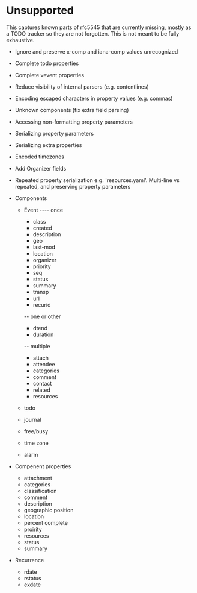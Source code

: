 # Unsupported

This captures known parts of rfc5545 that are currently missing, mostly as a
TODO tracker so they are not forgotten. This is not meant to be fully exhaustive.

- Ignore and preserve x-comp and iana-comp values unrecognized
- Complete todo properties
- Complete vevent properties
- Reduce visibility of internal parsers (e.g. contentlines)
- Encoding escaped characters in property values (e.g. commas)
- Unknown components (fix extra field parsing)
- Accessing non-formatting property parameters
- Serializing property parameters
- Serializing extra properties
- Encoded timezones
- Add Organizer fields
- Repeated property serialization e.g. 'resources.yaml'. Multi-line vs repeated, and preserving property parameters


- Components
  - Event
    ---- once
    - class
    - created
    - description
    - geo
    - last-mod
    - location
    - organizer
    - priority
    - seq
    - status
    - summary
    - transp
    - url
    - recurid

    -- one or other
    - dtend
    - duration

    -- multiple
    - attach
    - attendee
    - categories
    - comment
    - contact
    - related
    - resources
  - todo
  - journal
  - free/busy
  - time zone
  - alarm

- Compenent properties
  - attachment
  - categories
  - classification
  - comment
  - description
  - geographic position
  - location
  - percent complete
  - proirity
  - resources
  - status
  - summary

- Recurrence
  - rdate
  - rstatus
  - exdate
